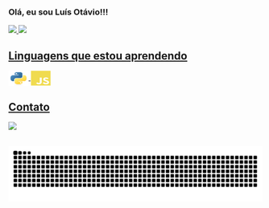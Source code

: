 ### Olá, eu sou Luís Otávio!!!
 <div>
  <a href="https://github.com/Luis-Otavio-Araujo">
  <img height="180em" src="https://github-readme-stats.vercel.app/api?username=Luis-Otavio-Araujo&show_icons=true&theme=gotham&include_all_commits=true&count_private=true"/>
  <img height="180em" src="https://github-readme-stats.vercel.app/api/top-langs/?username=Luis-Otavio-Araujo&layout=compact&langs_count=7&theme=gotham"/>

## 
## Linguagens que estou aprendendo

</div>
  
  <img align="center" alt="Luis-Python" height="30" width="40" src="https://raw.githubusercontent.com/devicons/devicon/master/icons/python/python-original.svg">

  <img align="center" alt="Luis-Js" height="30" width="40" src="https://raw.githubusercontent.com/devicons/devicon/master/icons/javascript/javascript-plain.svg">

##



<div>

  ## Contato

  <a href = "mailto:faraujoluisotavio7@gmail.com"><img src="https://img.shields.io/badge/-Gmail-%23333?style=for-the-badge&logo=gmail&logoColor=white" target="_blank"></a>
  
  ##

  ![Snake animation](https://github.com/Luis-Otavio-Araujo/Luis-Otavio-Araujo/blob/output/github-contribution-grid-snake.svg)

</div>